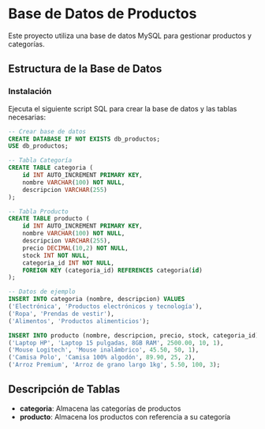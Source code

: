 # Base de Datos de Productos

Este proyecto utiliza una base de datos MySQL para gestionar productos y categorías.

## Estructura de la Base de Datos

### Instalación

Ejecuta el siguiente script SQL para crear la base de datos y las tablas necesarias:
```sql
-- Crear base de datos
CREATE DATABASE IF NOT EXISTS db_productos;
USE db_productos;

-- Tabla Categoría
CREATE TABLE categoria (
    id INT AUTO_INCREMENT PRIMARY KEY,
    nombre VARCHAR(100) NOT NULL,
    descripcion VARCHAR(255)
);

-- Tabla Producto
CREATE TABLE producto (
    id INT AUTO_INCREMENT PRIMARY KEY,
    nombre VARCHAR(100) NOT NULL,
    descripcion VARCHAR(255),
    precio DECIMAL(10,2) NOT NULL,
    stock INT NOT NULL,
    categoria_id INT NOT NULL,
    FOREIGN KEY (categoria_id) REFERENCES categoria(id)
);

-- Datos de ejemplo
INSERT INTO categoria (nombre, descripcion) VALUES
('Electrónica', 'Productos electrónicos y tecnología'),
('Ropa', 'Prendas de vestir'),
('Alimentos', 'Productos alimenticios');

INSERT INTO producto (nombre, descripcion, precio, stock, categoria_id) VALUES
('Laptop HP', 'Laptop 15 pulgadas, 8GB RAM', 2500.00, 10, 1),
('Mouse Logitech', 'Mouse inalámbrico', 45.50, 50, 1),
('Camisa Polo', 'Camisa 100% algodón', 89.90, 25, 2),
('Arroz Premium', 'Arroz de grano largo 1kg', 5.50, 100, 3);
```

## Descripción de Tablas

- **categoria**: Almacena las categorías de productos
- **producto**: Almacena los productos con referencia a su categoría